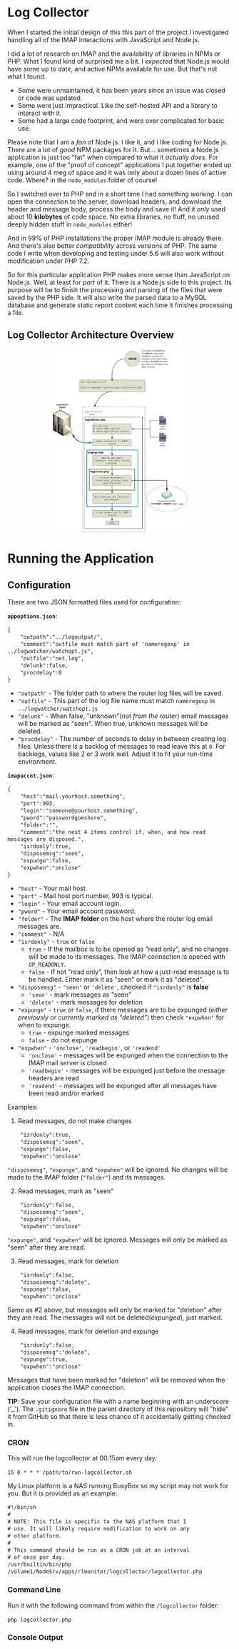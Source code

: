 # Log Collector

When I started the initial design of this this part of the project I investigated handling all of the IMAP interactions with JavaScript and Node.js. 

I did a lot of research on IMAP and the availability of libraries in NPMs or PHP. What I found kind of surprised me a bit. I *expected* that Node.js would have some up to date, and active NPMs available for use. But that's not what I found. 

* Some were unmaintained, it has been years since an issue was closed or code was updated.
* Some were just impractical. Like the self-hosted API and a library to interact with it.
* Some had a large code footprint, and were over complicated for basic use.

Please note that I am a *fan* of Node.js. I like it, and I like coding for Node.js. There are a lot of *good* NPM packages for it. But... sometimes a Node.js application is just too "fat" when compared to what it *actually does*. For example, one of the "proof of concept" applications I put together ended up using around 4 meg of space and it was only about a dozen lines of active code. Where? in the `node_modules` folder of course!

So I switched over to PHP and in a short time I had something *working*. I can open the connection to the server, download headers, and download the header and message body, process the body and save it! And it *only* used about 10 **kilobytes** of code space. No extra libraries, no fluff, no unused deeply hidden stuff in `node_modules` either!

And in 99% of PHP installations the proper IMAP module is already there. And there's also better *compatibility* across versions of PHP. The same code I write when developing and testing under 5.6 will also work without modification under PHP 7.2.

So for this particular application PHP makes more sense than JavaScript on Node.js. Well, at least for *part* of it. There is a Node.js side to this project. Its purpose will be to finish the processing and parsing of the files that were saved by the PHP side. It will also write the parsed data to a MySQL database and generate static report content each time it finishes processing a file.

## Log Collector Architecture Overview 

<p align="center">
  <img src="./mdimg/log-collector-arch.png" alt="Index Page" txt="Log Collector Architecture"  width="60%" height="80%"/>
</p>

# Running the Application

## Configuration

There are two JSON formatted files used for configuration:

**`appoptions.json`**: 

```
{
    "outpath":"../logoutput/",
    "comment":"outfile must match part of 'nameregexp' in ../logwatcher/watchopt.js",
    "outfile":"net.log",
    "delunk":false,
    "procdelay":0
}
```

* `"outpath"` - The folder path to where the router log files will be saved.
* `"outfile"` - This part of the log file name must match `nameregexp` in `../logwatcher/watchopt.js`
* `"delunk"` - When false, "unknown"(*not from the router*) email messages will be marked as "seen". When true, unknown messages will be deleted.
* `"procdelay"` - The number of seconds to delay in between creating log files. Unless there is a backlog of messages to read leave this at `0`. For backlogs, values like 2 or 3 work well. Adjust it to fit your run-time environment.

**`imapaccnt.json`**: 

```
{
    "host":"mail.yourhost.something",
    "port":993,
    "login":"someone@yourhost.something",
    "pword":"passwordgoeshere",
    "folder":"",
    "comment":"the next 4 items control if, when, and how read messages are disposed.",
    "isrdonly":true,
    "disposemsg":"seen",
    "expunge":false,
    "expwhen":"onclose"
}
```

* `"host"` - Your mail host.
* `"port"` - Mail host port number, 993 is typical.
* `"login"` - Your email account login.
* `"pword"` - Your email account password.
* `"folder"` - The **IMAP folder** on the host where the router log email messages are.
* `"comment"` - N/A
* `"isrdonly"` - `true` or `false`
  * `true` - If the mailbox is to be opened as "read only", and no changes will be made to its messages. The IMAP connection is opened with `OP_READONLY`. 
  * `false` - If not "read only", then look at how a just-read message is to be handled. Either mark it as "seen" or mark it as "deleted".
* `"disposemsg"` - `'seen'` or `'delete'`, checked if `"isrdonly"` is **false**
  * `'seen'` - mark messages as "seen"
  * `'delete'` - mark messages for deletion
* `"expunge"` - `true` or `false`, if there messages are to be expunged (*either previously or currently marked as "deleted"*) then check `"expwhen"` for when to expunge.
  * `true` - expunge marked messages
  * `false` - do not expunge
* `"expwhen"` - `'onclose'`, `'readbegin'`, or `'readend'`
  * `'onclose'` - messages will be expunged when the connection to the IMAP mail server is closed
  * `'readbegin'` - messages will be expunged just before the message headers are read
  * `'readend'` - messages will be expunged after all messages have been read and/or marked

Examples:

1) Read messages, do not make changes

```
    "isrdonly":true,
    "disposemsg":"seen",
    "expunge":false,
    "expwhen":"onclose"
```

`"disposemsg"`, `"expunge"`, and `"expwhen"` will be ignored. No changes will be made to the IMAP folder (`"folder"`) and its messages.

2) Read messages, mark as "seen"
```
    "isrdonly":false,
    "disposemsg":"seen",
    "expunge":false,
    "expwhen":"onclose"
```

`"expunge"`, and `"expwhen"` will be ignored. Messages will only be marked as "seen" after they are read.

3) Read messages, mark for deletion
```
    "isrdonly":false,
    "disposemsg":"delete",
    "expunge":false,
    "expwhen":"onclose"
```

Same as #2 above, but messages will only be marked for "deletion" after they are read. The messages will not be deleted(*expunged*), just marked.

4) Read messages, mark for deletion and expunge

```
    "isrdonly":false,
    "disposemsg":"delete",
    "expunge":true,
    "expwhen":"onclose"
```

Messages that have been marked for "deletion" will be removed when the application closes the IMAP connection.

**TIP**: Save your configuration file with a name beginning with an underscore ('_'). The `.gitignore` file in the parent directory of this repository will "hide" it from GitHub so that there is less chance of it accidentally getting checked in.

### CRON

This will run the logcollector at 00:15am every day:

`15 0 * * * /path/to/run-logcollector.sh`

My Linux platform is a NAS running BusyBox so my script may not work for you. But it is provided as an example:

```
#!/bin/sh
#
# NOTE: This file is specific to the NAS platform that I
# use. It will likely require modification to work on any
# other platform.
# 
# This command should be run as a CRON job at an interval 
# of once per day.
/usr/builtin/bin/php /volume1/NodeSrv/apps/rlmonitor/logcollector/logcollector.php
```
### Command Line

Run it with the following command from within the `/logcollector` folder:

`php logcollector.php`

### Console Output


